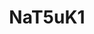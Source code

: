 ---
title: NaT5uK1
draft: false
role: Developer
avatar: https://github-page-img.oss-cn-hongkong.aliyuncs.com/img/avatar.jpg
bio: 只要足够努力，就一定会被看见
organization:
  name:
  url:
social:
  - icon: envelope
    iconPack: fas
    url: mailto:o0desolation@hotmail.com
  - icon: github
    iconPack: fab
    url: https://github.com/NaT5uK1


weight: 2
widget:
  handler: about

  # Options: sm, md, lg and xl. Default is md.
  width:

  sidebar:
    # Options: left and right. Leave blank to hide.
    position:
    # Options: sm, md, lg and xl. Default is md.
    scale:
  
  background:
    # Options: primary, secondary, tertiary or any valid color value. Default is primary.
    color: secondary
    image:
    # Options: auto, cover and contain. Default is auto.
    size:
    # Options: center, top, right, bottom, left.
    position:
    # Options: fixed, local, scroll.
    attachment: 
---